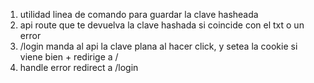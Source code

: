 1. utilidad linea de comando para guardar la clave hasheada
2. api route que te devuelva la clave hashada si coincide con el txt o un error 
3. /login manda al api la clave plana al hacer click, y setea la cookie si viene bien + redirige a /
4. handle error redirect a /login
 